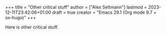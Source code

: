 +++
title = "Other critical stuff"
author = ["Alex Seltmann"]
lastmod = 2023-12-11T23:42:06+01:00
draft = true
creator = "Emacs 29.1 (Org mode 9.7 + ox-hugo)"
+++

Here is other critical stuff.
